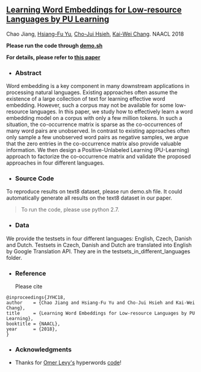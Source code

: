 
## [Learning Word Embeddings for Low-resource Languages by PU Learning](https://arxiv.org/abs/1805.03366) ##
Chao Jiang, [Hsiang-Fu Yu](http://www.cs.utexas.edu/~rofuyu/), [Cho-Jui Hsieh](http://www.stat.ucdavis.edu/~chohsieh/rf/), [Kai-Wei Chang](http://web.cs.ucla.edu/~kwchang/). NAACL 2018

**Please run the code through [demo.sh](https://github.com/uclanlp/MFEmbedding/blob/master/demo.sh)**

**For details, please refer to [this paper](https://arxiv.org/pdf/1805.03366.pdf)**


- ### Abstract

Word embedding is a key component in many downstream applications in processing natural languages. Existing approaches often assume the existence of a large collection of text for learning effective word embedding. However, such a corpus may not be available for some low-resource languages. In this paper, we study how to effectively learn a word embedding model on a corpus with only a few million tokens. In such a situation, the co-occurrence matrix is sparse as the co-occurrences of many word pairs are unobserved. In contrast to existing approaches often only sample a few unobserved word pairs as negative samples, we argue that the zero entries in the co-occurrence matrix also provide valuable information. We then design a Positive-Unlabeled Learning (PU-Learning) approach to factorize the co-occurrence matrix and validate the proposed approaches in four different languages.

- ### Source Code

To reproduce results on text8 dataset, please run demo.sh file. It could automatically generate all results on the text8 dataset in our paper.

> To run the code, please use python 2.7.

- ### Data

We provide the testsets in four different languages: English, Czech, Danish and Dutch. Testsets in Czech, Danish and Dutch are translated into English by Google Translation API. They are in the testsets_in_different_languages folder.

- ### Reference
  Please cite

 ```
@inproceedings{JYHC18,
author    = {Chao Jiang and Hsiang-Fu Yu and Cho-Jui Hsieh and Kai-Wei Chang},
title     = {Learning Word Embeddings for Low-resource Languages by PU Learning}, 
booktitle = {NAACL}, 
year      = {2018},
}
 ```

- ### Acknowledgments

 * Thanks for [Omer Levy's](https://levyomer.wordpress.com/) hyperwords [code](https://bitbucket.org/omerlevy/hyperwords)!

